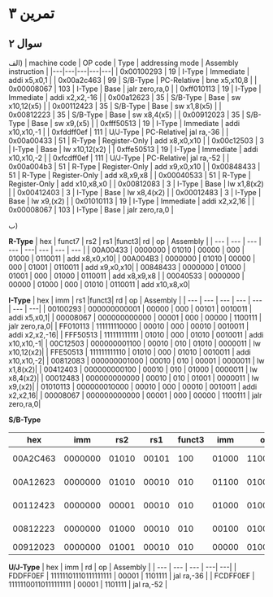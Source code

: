 
# تمرین ۳


## سوال ۲
الف)
| machine code | OP code | Type | addressing mode | Assembly instruction |
|---|---|---|---|---|
| 0x00100293 | 19 | I-Type | Immediate     | addi x5,x0,1 | 
| 0x00a2c463 | 99 | S/B-Type | PC-Relative | bne x5,x10,8 |
| 0x00008067 | 103 | I-Type | Base         | jalr zero,ra,0 |
| 0xff010113 | 19 | I-Type | Immediate     | addi x2,x2,-16 |
| 0x00a12623 | 35 | S/B-Type | Base        | sw x10,12(x5) |
| 0x00112423 | 35 | S/B-Type | Base        | sw x1,8(x5) |
| 0x00812223 | 35 | S/B-Type | Base        | sw x8,4(x5) |
| 0x00912023 | 35 | S/B-Type | Base        | sw x9,(x5) |
| 0xfff50513 | 19 | I-Type | Immediate     | addi x10,x10,-1 |
| 0xfddff0ef | 111 | U/J-Type | PC-Relative| jal ra,-36 |
| 0x00a00433 | 51 | R-Type | Register-Only | add x8,x0,x10 |
| 0x00c12503 | 3 | I-Type | Base           | lw x10,12(x2) |
| 0xffe50513 | 19 | I-Type | Immediate     | addi x10,x10,-2 |
| 0xfcdff0ef | 111 | U/J-Type | PC-Relative| jal ra,-52 |
| 0x00a004b3 | 51 | R-Type | Register-Only | add x9,x0,x10 |
| 0x00848433 | 51 | R-Type | Register-Only | add x8,x9,x8 |
| 0x00040533 | 51 | R-Type | Register-Only | add x10,x8,x0 |
| 0x00812083 | 3 | I-Type | Base           | lw x1,8(x2) |
| 0x00412403 | 3 | I-Type | Base           | lw x8,4(x2) |
| 0x00012483 | 3 | I-Type | Base           | lw x9,(x2) |
| 0x01010113 | 19 | I-Type | Immediate     | addi x2,x2,16 |
| 0x00008067 | 103 | I-Type | Base         | jalr zero,ra,0 |


ب)

**R-Type**
| hex      | funct7  |  rs2  |  rs1  |funct3|  rd  |   op    | Assembly |
| --- | --- | --- | --- | ---| ---   | --- | ---   |
| 00A00433 | 0000000 | 01010 | 00000 | 000 | 01000 | 0110011 | add x8,x0,x10|
| 00A004B3 | 0000000 | 01010 | 00000 | 000 | 01001 | 0110011 | add x9,x0,x10|
| 00848433 | 0000000 | 01000 | 01001 | 000 | 01000 | 0110011 | add x8,x9,x8 |
| 00040533 | 0000000 | 00000 | 01000 | 000 | 01010 | 0110011 | add x10,x8,x0|


**I-Type**
| hex      |      imm     | rs1  |funct3|   rd  |   op    | Assembly |
| ---      | ---          | ---   | --- | ---   | ---     | ---|
| 00100293 | 000000000001 | 00000 | 000 | 00101 | 0010011 | addi x5,x0,1|
| 00008067 | 000000000000 | 00001 | 000 | 00000 | 1100111 | jalr zero,ra,0|
| FF010113 | 111111110000 | 00010 | 000 | 00010 | 0010011 | addi x2,x2,-16|
| FFF50513 | 111111111111 | 01010 | 000 | 01010 | 0010011 | addi x10,x10,-1|
| 00C12503 | 000000001100 | 00010 | 010 | 01010 | 0000011 | lw x10,12(x2)|
| FFE50513 | 111111111110 | 01010 | 000 | 01010 | 0010011 | addi x10,x10,-2|
| 00812083 | 000000001000 | 00010 | 010 | 00001 | 0000011 | lw x1,8(x2)|
| 00412403 | 000000000100 | 00010 | 010 | 01000 | 0000011 | lw x8,4(x2)|
| 00012483 | 000000000000 | 00010 | 010 | 01001 | 0000011 | lw x9,(x2)|
| 01010113 | 000000010000 | 00010 | 000 | 00010 | 0010011 | addi x2,x2,16|
| 00008067 | 000000000000 | 00001 | 000 | 00000 | 1100111 | jalr zero,ra,0|


**S/B-Type**

| hex      | imm     | rs2   | rs1   |funct3| imm  |    op   | Assembly |
| ---      | ---     | ---   | ---   | --- | ---   | ---     | ---|
| 00A2C463 | 0000000 | 01010 | 00101 | 100 | 01000 | 1100011 | bne x5,x10,8 |
| 00A12623 | 0000000 | 01010 | 00010 | 010 | 01100 | 0100011 | sw x10,12(x5)|
| 00112423 | 0000000 | 00001 | 00010 | 010 | 01000 | 0100011 | sw x1,8(x5)|
| 00812223 | 0000000 | 01000 | 00010 | 010 | 00100 | 0100011 | sw x8,4(x5)|
| 00912023 | 0000000 | 01001 | 00010 | 010 | 00000 | 0100011 | sw x9,(x5)|

**U/J-Type**
| hex | imm | rd | op | Assembly |
| --- | --- | --- | ---| ---|
| FDDFF0EF | 11111101110111111111 | 00001 | 1101111 | jal ra,-36 |
| FCDFF0EF | 11111100110111111111 | 00001 | 1101111 | jal ra,-52 |

